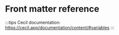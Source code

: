 # Front matter reference

:::tips
Cecil documentation: <https://cecil.app/documentation/content/#variables>
:::
